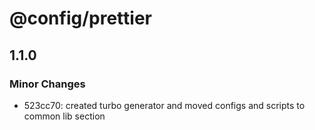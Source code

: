 # @config/prettier

## 1.1.0

### Minor Changes

- 523cc70: created turbo generator and moved configs and scripts to common lib section
